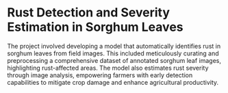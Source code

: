 # Rust Detection and Severity Estimation in Sorghum Leaves
The project involved developing a model that automatically identifies rust in sorghum leaves from field images. This included meticulously curating and preprocessing a comprehensive dataset of annotated sorghum leaf images, highlighting rust-affected areas. The model also estimates rust severity through image analysis, empowering farmers with early detection capabilities to mitigate crop damage and enhance agricultural productivity.
